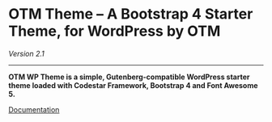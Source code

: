 # OTM Theme – A Bootstrap 4 Starter Theme, for WordPress by OTM

*Version 2.1*

------------------

**OTM WP Theme is a simple, Gutenberg-compatible WordPress starter theme loaded with Codestar Framework, Bootstrap 4 and Font Awesome 5.**

[Documentation](https://otm-wp-theme-docs.otm.now.sh/#/)
